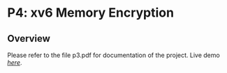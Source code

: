 # P4: xv6 Memory Encryption

## Overview
Please refer to the file p3.pdf for documentation of the project.
 Live demo [_here_](https://github.com/JiatongLiu97/cs537/blob/master/p4/p3.pdf). <!-- If you have the project hosted somewhere, include the link here. -->
